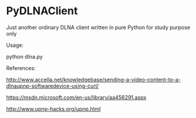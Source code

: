 # PyDLNAClient
Just another ordinary DLNA client written in pure Python for study purpose only

Usage:

python dlna.py

References:

http://www.accella.net/knowledgebase/sending-a-video-content-to-a-dlnaupnp-softwaredevice-using-curl/

https://msdn.microsoft.com/en-us/library/aa456291.aspx

http://www.upnp-hacks.org/upnp.html
